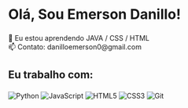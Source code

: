 <h1 align="left">Olá, Sou Emerson Danillo!</h1>

###

<p align="left">🌱 Eu estou aprendendo JAVA / CSS / HTML<br>📫 Contato: danilloemerson0@gmail.com</p>

###

<h2 align="left">Eu trabalho com:</h2>

###

<div align="left">
  
  ![Python](https://img.shields.io/badge/Python-3776AB?style=for-the-badge&logo=python&logoColor=white)
  ![JavaScript](https://img.shields.io/badge/JavaScript-F7DF1E?style=for-the-badge&logo=javascript&logoColor=black)
  ![HTML5](https://img.shields.io/badge/HTML5-E34F26?style=for-the-badge&logo=html5&logoColor=white)
  ![CSS3](https://img.shields.io/badge/CSS3-1572B6?style=for-the-badge&logo=css3&logoColor=white)
  ![Git](https://img.shields.io/badge/Git-F05032?style=for-the-badge&logo=git&logoColor=white)

</div>
